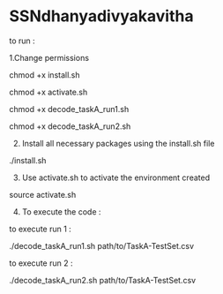 # SSNdhanyadivyakavitha

to run : 

1.Change permissions

chmod +x install.sh

chmod +x activate.sh

chmod +x decode_taskA_run1.sh 

chmod +x decode_taskA_run2.sh 


2. Install all necessary packages using the install.sh file

./install.sh

3. Use activate.sh to activate the environment created

source activate.sh

4. To execute the code : 


to execute run 1 :

./decode_taskA_run1.sh path/to/TaskA-TestSet.csv

to execute run 2 :

./decode_taskA_run2.sh path/to/TaskA-TestSet.csv

